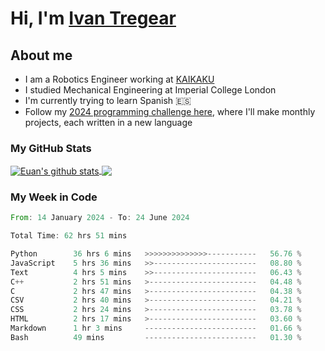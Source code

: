 # Hi, I'm [Ivan Tregear](https://www.linkedin.com/in/ivantregear/)

## About me

* I am a Robotics Engineer working at [KAIKAKU](https://github.com/KAIKAKU-AI)
* I studied Mechanical Engineering at Imperial College London
* I'm currently trying to learn Spanish :es:
* Follow my [2024 programming challenge here](https://github.com/ITregear?tab=repositories), where I'll make monthly projects, each written in a new language


### My GitHub Stats

<a href="#my-github-stats">
  <img align="center" src="https://github-readme-stats.vercel.app/api?username=itregear&count_private=true&show_icons=true&include_all_commits=true&theme=material-palenight" alt="Euan's github stats" />
</a>

<a href="#my-github-stats">
  <img align="center" src="https://github-readme-stats.vercel.app/api/top-langs/?username=itregear&layout=compact&theme=material-palenight" />
</a>

### My Week in Code
<!--START_SECTION:waka-->

```rust
From: 14 January 2024 - To: 24 June 2024

Total Time: 62 hrs 51 mins

Python        36 hrs 6 mins   >>>>>>>>>>>>>>-----------   56.76 %
JavaScript    5 hrs 36 mins   >>-----------------------   08.80 %
Text          4 hrs 5 mins    >>-----------------------   06.43 %
C++           2 hrs 51 mins   >------------------------   04.48 %
C             2 hrs 47 mins   >------------------------   04.38 %
CSV           2 hrs 40 mins   >------------------------   04.21 %
CSS           2 hrs 24 mins   >------------------------   03.78 %
HTML          2 hrs 17 mins   >------------------------   03.60 %
Markdown      1 hr 3 mins     -------------------------   01.66 %
Bash          49 mins         -------------------------   01.30 %
```

<!--END_SECTION:waka-->
